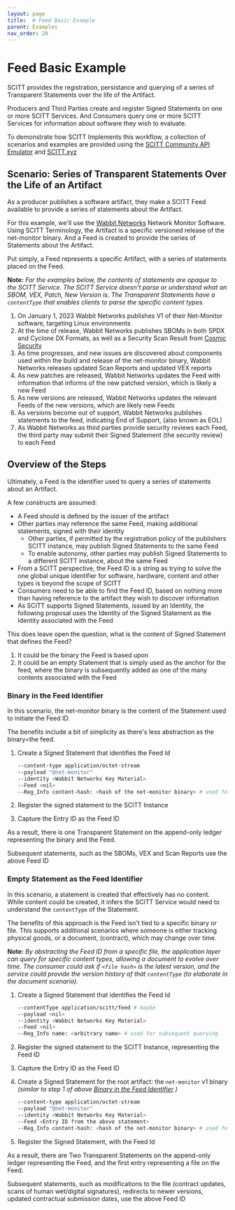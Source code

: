 ```yaml
---
layout: page
title:  # Feed Basic Example
parent: Examples
nav_order: 20
---
```


# Feed Basic Example

SCITT provides the registration, persistance and querying of a series of Transparent Statements over the life of the Artifact.

Producers and Third Parties create and register Signed Statements on one or more SCITT Services. And Consumers query one or more SCITT Services for information about software they wish to evaluate.

To demonstrate how SCITT Implements this workflow, a collection of scenarios and examples are provided using the [SCITT Community API Emulator](https://github.com/scitt-community/scitt-api-emulator) and [SCITT.xyz](https://scitt.xyz)

## Scenario: Series of Transparent Statements Over the Life of an Artifact

As a producer publishes a software artifact, they make a SCITT Feed available to provide a series of statements about the Artifact.

For this example, we'll use the [Wabbit Networks](./fictitious-companies.md#wabbit-networks) Network Monitor Software.
Using SCITT Terminology, the Artifact is a specific versioned release of the net-monitor binary.
And a Feed is created to provide the series of Statements about the Artifact.

Put simply, a Feed represents a specific Artifact, with a series of statements placed on the Feed.

**Note:** _For the examples below, the contents of statements are opaque to the SCITT Service.
The SCITT Service doesn't parse or understand what an SBOM, VEX, Patch, New Version is.
The Transparent Statements have a `contentType` that enables clients to parse the specific content types._

1. On January 1, 2023 Wabbit Networks publishes V1 of their Net-Monitor software, targeting Linux environments
2. At the time of release, Wabbit Networks publishes SBOMs in both SPDX and Cyclone DX Formats, as well as a Security Scan Result from [Cosmic Security](./fictitious-companies.md#cosmic-security)
3. As time progresses, and new issues are discovered about components used within the build and release of the net-monitor binary, Wabbit Networks releases updated Scan Reports and updated VEX reports
4. As new patches are released, Wabbit Networks updates the Feed with information that informs of the new patched version, which is likely a new Feed
5. As new versions are released, Wabbit Networks updates the relevant Feeds of the new versions, which are likely new Feeds
6. As versions become out of support, Wabbit Networks publishes statements to the feed, indicating End of Support, (also known as EOL)
7. As Wabbit Networks as third parties provide security reviews each Feed, the third party may submit their Signed Statement (the security review) to each Feed

## Overview of the Steps

Ultimately, a Feed is the identifier used to query a series of statements about an Artifact.

A few constructs are assumed:

- A Feed should is defined by the issuer of the artifact
- Other parties may reference the same Feed, making additional statements, signed with their identity
  - Other parties, if permitted by the registration policy of the publishers SCITT instance, may publish Signed Statements to the same Feed
  - To enable autonomy, other parties may publish Signed Statements to a different SCITT instance, about the same Feed
- From a SCITT perspective, the Feed ID is a string as trying to solve the one global unique identifier for software, hardware, content and other types is beyond the scope of SCITT
- Consumers need to be able to find the Feed ID, based on nothing more than having reference to the artifact they wish to discover information
- As SCITT supports Signed Statements, issued by an Identity, the following proposal uses the Identity of the Signed Statement as the Identity associated with the Feed

This does leave open the question, what is the content of Signed Statement that defines the Feed?

1. It could be the binary the Feed is based upon
1. It could be an empty Statement that is simply used as the anchor for the feed, where the binary is subsequently added as one of the many contents associated with the Feed

### Binary in the Feed Identifier

In this scenario, the net-monitor binary is the content of the Statement used to initiate the Feed ID.

The benefits include a bit of simplicity as there's less abstraction as the binary=the feed.

1. Create a Signed Statement that identifies the Feed Id

    ```sh
    --content-type application/octet-stream
    --payload "@net-monitor"
    --identity <Wabbit Networks Key Material>
    --Feed <nil>
    --Reg_Info content-hash: <hash of the net-monitor binary> # used for subsequent querying
    ```

2. Register the signed statement to the SCITT Instance
3. Capture the Entry ID as the Feed ID

As a result, there is one Transparent Statement on the append-only ledger representing the binary and the Feed.

Subsequent statements, such as the SBOMs, VEX and Scan Reports use the above Feed ID

### Empty Statement as the Feed Identifier

In this scenario, a statement is created that effectively has no content.
While content could be created, it infers the SCITT Service would need to understand the `contentType` of the Statement.

The benefits of this approach is the Feed isn't tied to a specific binary or file.
This supports additional scenarios where someone is either tracking physical goods, or a document, (contract), which may change over time.

**Note:** _By abstracting the Feed ID from a specific file, the application layer can query for specific content types, allowing a document to evolve over time.
The consumer could ask if `<file hash>` is the latest version, and the service could provide the version history of that `contentType` (to elaborate in the document scenario)._

1. Create a Signed Statement that identifies the Feed Id

    ```sh
    --contentType application/scitt/feed # maybe
    --payload <nil>
    --identity <Wabbit Networks Key Material>
    --Feed <nil>
    --Reg_Info name: <arbitrary name> # used for subsequent querying
    ```

1. Register the signed statement to the SCITT Instance, representing the Feed ID
1. Capture the Entry ID as the Feed ID
1. Create a Signed Statement for the root artifact: the `net-monitor` v1 binary _(similar to step 1 of above [Binary in the Feed Identifier](#binary-in-the-feed-identifier) )_

    ```sh
    --content-type application/octet-stream
    --payload "@net-monitor"
    --identity <Wabbit Networks Key Material>
    --Feed <Entry ID from the above statement>
    --Reg_Info content-hash: <hash of the net-monitor binary> # used for subsequent querying
    ```

1. Register the Signed Statement, with the Feed Id

As a result, there are Two Transparent Statements on the append-only ledger representing the Feed, and the first entry representing a file on the Feed.

Subsequent statements, such as modifications to the file (contract updates, scans of human wet/digital signatures), redirects to newer versions, updated contractual submission dates, use the above Feed ID
